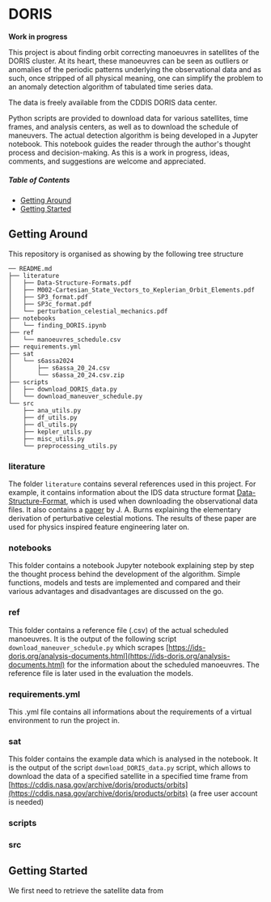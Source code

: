 # DORIS

**Work in progress**

This project is about finding orbit correcting manoeuvres in satellites of the DORIS cluster.
At its heart, these manoeuvres can be seen as outliers or anomalies of the periodic patterns underlying the observational data and as such, once stripped of all physical meaning, one can simplify the problem to an anomaly detection algorithm of tabulated time series data.


The data is freely available from the CDDIS DORIS data center.

Python scripts are provided to download data for various satellites, time frames, and analysis centers, as well as to download the schedule of maneuvers. The actual detection algorithm is being developed in a Jupyter notebook. This notebook guides the reader through the author's thought process and decision-making. As this is a work in progress, ideas, comments, and suggestions are welcome and appreciated.

##### Table of Contents
- [Getting Around](#getting-around)
- [Getting Started](#getting-started)

## Getting Around

This repository is organised as showing by the following tree structure

```
── README.md
├── literature
│   ├── Data-Structure-Formats.pdf
│   ├── M002-Cartesian_State_Vectors_to_Keplerian_Orbit_Elements.pdf
│   ├── SP3_format.pdf
│   ├── SP3c_format.pdf
│   └── perturbation_celestial_mechanics.pdf
├── notebooks
│   └── finding_DORIS.ipynb
├── ref
│   └── manoeuvres_schedule.csv
├── requirements.yml
├── sat
│   └── s6assa2024
│       ├── s6assa_20_24.csv
│       └── s6assa_20_24.csv.zip
├── scripts
│   ├── download_DORIS_data.py
│   └── download_maneuver_schedule.py
└── src
    ├── ana_utils.py
    ├── df_utils.py
    ├── dl_utils.py
    ├── kepler_utils.py
    ├── misc_utils.py
    └── preprocessing_utils.py
```

### literature 

The folder `literature` contains several references used in this project.
For example, it contains information about the IDS data structure format [Data-Structure-Format](https://github.com/dHuberYoumans/DORIS/blob/main/literature/Data-Structure-Formats.pdf), which is used when downloading the observational data files.
It also contains a [paper](https://github.com/dHuberYoumans/DORIS/blob/main/literature/perturbation_celestial_mechanics.pdf) by J. A. Burns explaining the elementary derivation of perturbative celestial motions. 
The results of these paper are used for physics inspired feature engineering later on.

### notebooks

This folder contains a notebook Jupyter notebook explaining step by step the thought process behind the development of the algorithm. Simple functions, models and tests are implemented and compared and their various advantages and disadvantages are discussed on the go.

### ref

This folder contains a reference file (.csv) of the actual scheduled manoeuvres.
It is the output of the following script `download_maneuver_schedule.py` which scrapes [https://ids-doris.org/analysis-documents.html](https://ids-doris.org/analysis-documents.html) for the information about the scheduled manoeuvres.
The reference file is later used in the evaluation the models.

### requirements.yml

This .yml file contains all informations about the requirements of a virtual environment to run the project in.

### sat

This folder contains the example data which is analysed in the notebook.
It is the output of the script `download_DORIS_data.py` script, which allows to download the data of a specified satellite in a specified time frame from [https://cddis.nasa.gov/archive/doris/products/orbits](https://cddis.nasa.gov/archive/doris/products/orbits) (a free user account is needed)

### scripts

### src

## Getting Started

We first need to retrieve the satellite data from 

